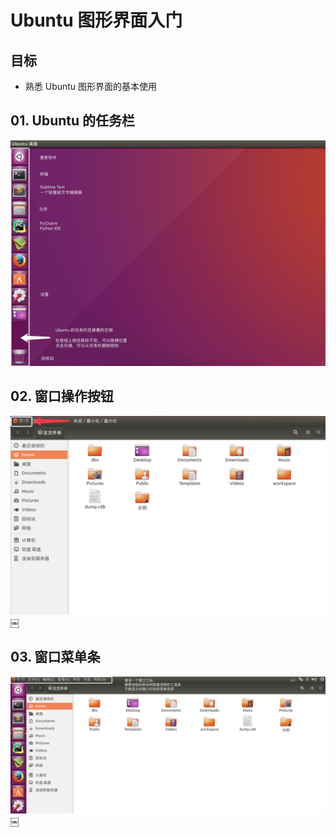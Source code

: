 # Ubuntu 图形界面入门

## 目标

* 熟悉 Ubuntu 图形界面的基本使用

## 01\. Ubuntu 的任务栏

![](images/05/001_Ubuntu%E7%9A%84%E4%BB%BB%E5%8A%A1%E6%A0%8F.jpg)

## 02\. 窗口操作按钮

![](images/05/002_%E7%AA%97%E5%8F%A3%E6%93%8D%E4%BD%9C%E6%8C%89%E9%92%AE.jpg)￼

## 03\. 窗口菜单条

![](images/05/003_%E7%AA%97%E5%8F%A3%E8%8F%9C%E5%8D%95%E6%9D%A1.jpg)￼
